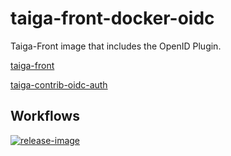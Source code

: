 # taiga-front-docker-oidc

Taiga-Front image that includes the OpenID Plugin.

[taiga-front](https://github.com/taigaio/taiga-front)

[taiga-contrib-oidc-auth](https://github.com/taigaio/taiga-contrib-oidc-auth)


## Workflows

[![release-image](https://github.com/alexlebens/taiga-front-docker-oidc/actions/workflows/release-image.yml/badge.svg)](https://github.com/alexlebens/taiga-front-docker-oidc/actions/workflows/release-image.yml)
